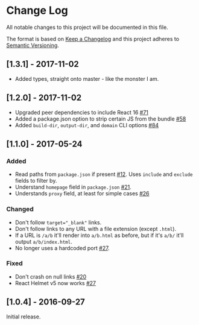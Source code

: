 # Change Log

All notable changes to this project will be documented in this file.

The format is based on [Keep a Changelog](http://keepachangelog.com/)
and this project adheres to [Semantic Versioning](http://semver.org/).

## [1.3.1] - 2017-11-02

- Added types, straight onto master - like the monster I am.

## [1.2.0] - 2017-11-02

- Upgraded peer dependencies to include React 16 [#71](https://github.com/geelen/react-snapshot/pull/71)
- Added a package.json option to strip certain JS from the bundle [#58](https://github.com/geelen/react-snapshot/pull/58)
- Added `build-dir`, `output-dir`, and `domain` CLI options [#84](https://github.com/geelen/react-snapshot/pull/84)

## [1.1.0] - 2017-05-24

### Added

- Read paths from `package.json` if present [#12](https://github.com/geelen/react-snapshot/pull/12). Uses `include` and `exclude` fields to filter by.
- Understand `homepage` field in `package.json` [#21](https://github.com/geelen/react-snapshot/pull/21).
- Understands `proxy` field, at least for simple cases [#26](https://github.com/geelen/react-snapshot/pull/26)

### Changed

- Don't follow `target="_blank"` links.
- Don't follow links to any URL with a file extension (except `.html`).
- If a URL is `/a/b` it'll render into `a/b.html` as before, but if it's `a/b/` it'll output `a/b/index.html`.
- No longer uses a hardcoded port [#27](https://github.com/geelen/react-snapshot/pull/27).

### Fixed

- Don't crash on null links [#20](https://github.com/geelen/react-snapshot/pull/20)
- React Helmet v5 now works [#27](https://github.com/geelen/react-snapshot/pull/27)

## [1.0.4] - 2016-09-27

Initial release.

